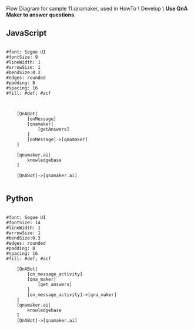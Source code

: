 Flow Diagram for sample 11.qnamaker, used in HowTo \ Develop \ **Use QnA Maker to answer questions**.

## JavaScript

```nomnoml

#font: Segoe UI
#fontSize: 9
#lineWidth: 1
#arrowSize: 1
#bendSize:0.3
#edges: rounded
#padding: 8
#spacing: 16
#fill: #def; #acf



    [QnABot|
        [onMessage]
        [qnamaker|
            [getAnswers]
        ]
        [onMessage]->[qnamaker]
    ]
    
    [qnamaker.ai|
        knowledgebase
    ]
    
    [QnABot]->[qnamaker.ai]


```

## Python

```nomnoml

#font: Segoe UI
#fontSize: 14
#lineWidth: 1
#arrowSize: 1
#bendSize:0.3
#edges: rounded
#padding: 8
#spacing: 16
#fill: #def; #acf

    [QnABot|
        [on_message_activity]
        [qna_maker|
            [get_answers]
        ]
        [on_message_activity]->[qna_maker]
    ]
    [qnamaker.ai|
        knowledgebase
    ]
    [QnABot]->[qnamaker.ai]

```

